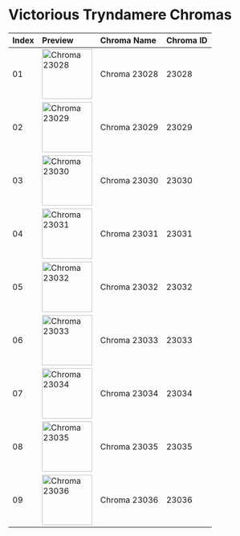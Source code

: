# Victorious Tryndamere Chromas

| Index | Preview | Chroma Name | Chroma ID |
|:---|:---|:---|:---|
| 01 | <img src='https://raw.communitydragon.org/latest/plugins/rcp-be-lol-game-data/global/default/v1/champion-chroma-images/23/23028.png' alt='Chroma 23028' width='100'> | Chroma 23028 | 23028 |
| 02 | <img src='https://raw.communitydragon.org/latest/plugins/rcp-be-lol-game-data/global/default/v1/champion-chroma-images/23/23029.png' alt='Chroma 23029' width='100'> | Chroma 23029 | 23029 |
| 03 | <img src='https://raw.communitydragon.org/latest/plugins/rcp-be-lol-game-data/global/default/v1/champion-chroma-images/23/23030.png' alt='Chroma 23030' width='100'> | Chroma 23030 | 23030 |
| 04 | <img src='https://raw.communitydragon.org/latest/plugins/rcp-be-lol-game-data/global/default/v1/champion-chroma-images/23/23031.png' alt='Chroma 23031' width='100'> | Chroma 23031 | 23031 |
| 05 | <img src='https://raw.communitydragon.org/latest/plugins/rcp-be-lol-game-data/global/default/v1/champion-chroma-images/23/23032.png' alt='Chroma 23032' width='100'> | Chroma 23032 | 23032 |
| 06 | <img src='https://raw.communitydragon.org/latest/plugins/rcp-be-lol-game-data/global/default/v1/champion-chroma-images/23/23033.png' alt='Chroma 23033' width='100'> | Chroma 23033 | 23033 |
| 07 | <img src='https://raw.communitydragon.org/latest/plugins/rcp-be-lol-game-data/global/default/v1/champion-chroma-images/23/23034.png' alt='Chroma 23034' width='100'> | Chroma 23034 | 23034 |
| 08 | <img src='https://raw.communitydragon.org/latest/plugins/rcp-be-lol-game-data/global/default/v1/champion-chroma-images/23/23035.png' alt='Chroma 23035' width='100'> | Chroma 23035 | 23035 |
| 09 | <img src='https://raw.communitydragon.org/latest/plugins/rcp-be-lol-game-data/global/default/v1/champion-chroma-images/23/23036.png' alt='Chroma 23036' width='100'> | Chroma 23036 | 23036 |
